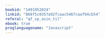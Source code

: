 ```yaml
---
bookid: "1491952024"
linkid: "868f5c8357a92fcaac5467caaf94cb54"
referal: "qf_sp_asin_til"
ebook: true
proglanguagename: "Javascript"
---
```

